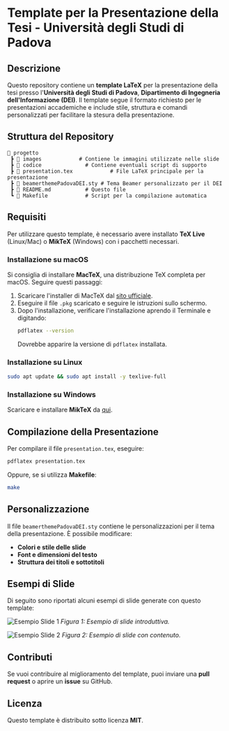 # Template per la Presentazione della Tesi - Università degli Studi di Padova

## Descrizione
Questo repository contiene un **template LaTeX** per la presentazione della tesi presso l'**Università degli Studi di Padova**, **Dipartimento di Ingegneria dell'Informazione (DEI)**. Il template segue il formato richiesto per le presentazioni accademiche e include stile, struttura e comandi personalizzati per facilitare la stesura della presentazione.

## Struttura del Repository
```
📂 progetto
 ┣ 📂 images            # Contiene le immagini utilizzate nelle slide
 ┣ 📂 codice              # Contiene eventuali script di supporto
 ┣ 📜 presentation.tex            # File LaTeX principale per la presentazione
 ┣ 📜 beamerthemePadovaDEI.sty # Tema Beamer personalizzato per il DEI
 ┣ 📜 README.md           # Questo file
 ┗ 📜 Makefile            # Script per la compilazione automatica
```

## Requisiti
Per utilizzare questo template, è necessario avere installato **TeX Live** (Linux/Mac) o **MikTeX** (Windows) con i pacchetti necessari.

### **Installazione su macOS**
Si consiglia di installare **MacTeX**, una distribuzione TeX completa per macOS. Seguire questi passaggi:

1. Scaricare l'installer di MacTeX dal [sito ufficiale](https://tug.org/mactex/).
2. Eseguire il file `.pkg` scaricato e seguire le istruzioni sullo schermo.
3. Dopo l'installazione, verificare l'installazione aprendo il Terminale e digitando:
   ```bash
   pdflatex --version
   ```
   Dovrebbe apparire la versione di `pdflatex` installata.

### **Installazione su Linux**
```bash
sudo apt update && sudo apt install -y texlive-full
```

### **Installazione su Windows**
Scaricare e installare **MikTeX** da [qui](https://miktex.org/download).

## Compilazione della Presentazione
Per compilare il file `presentation.tex`, eseguire:
```bash
pdflatex presentation.tex
```
Oppure, se si utilizza **Makefile**:
```bash
make
```

## Personalizzazione
Il file `beamerthemePadovaDEI.sty` contiene le personalizzazioni per il tema della presentazione. È possibile modificare:
- **Colori e stile delle slide**
- **Font e dimensioni del testo**
- **Struttura dei titoli e sottotitoli**

## Esempi di Slide
Di seguito sono riportati alcuni esempi di slide generate con questo template:

![Esempio Slide 1](./immagini/slide1.png)
*Figura 1: Esempio di slide introduttiva.*

![Esempio Slide 2](./immagini/slide2.png)
*Figura 2: Esempio di slide con contenuto.*

## Contributi
Se vuoi contribuire al miglioramento del template, puoi inviare una **pull request** o aprire un **issue** su GitHub.

## Licenza
Questo template è distribuito sotto licenza **MIT**.

